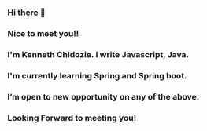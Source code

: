 ### Hi there 👋
### Nice to meet you!!
### I'm Kenneth Chidozie. I write Javascript, Java.
### I'm currently learning Spring and Spring boot.
### I’m open to new opportunity on any of the above.
### Looking Forward to meeting you!

<!--
**doziem/doziem** is a ✨ _special_ ✨ repository because its `README.md` (this file) appears on your GitHub profile.

Here are some ideas to get you started:

- 🔭 I’m currently working on ...
- 🌱 I’m currently learning ...
- 👯 I’m looking to collaborate on ...
- 🤔 I’m looking for help with ...
- 💬 Ask me about ...
- 📫 How to reach me: ...
- 😄 Pronouns: ...
- ⚡ Fun fact: ...
-->
